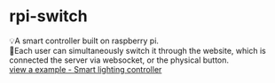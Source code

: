 # rpi-switch
💡A smart controller built on raspberry pi.  
📲Each user can simultaneously switch it through the website, which is connected the server via websocket, or the physical button.  
[view a example - Smart lighting controller](http://sninjo.com/projects/rpi-switch/)
